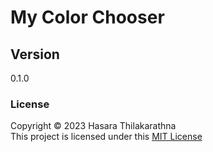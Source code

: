 # My Color Chooser

## Version
0.1.0

### License
Copyright &copy; 2023 Hasara Thilakarathna <br>
This project is licensed under this [MIT License](License.txt)